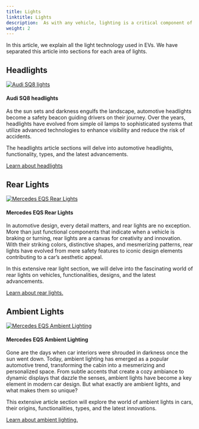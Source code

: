 ```yaml
---
title: Lights
linktitle: Lights
description:  As with any vehicle, lighting is a critical component of EVs, and many manufacturers have equipped their EVs with advanced lighting technology.
weight: 2
---
```

<!-- markdownlint-disable MD033 -->

In this article, we explain all the light technology used in EVs. We have separated this article into sections for each area of lights.


## Headlights

<figur>
    <a href="headlights">
    <img src="https://media.evkx.net/multimedia/technology/lights/audisq8lights_st.jpg" alt="Audi SQ8 lights" title="Audi SQ8 lights">
    </a>
    <figcaption><h4>Audi SQ8 headlights</h4></figcaption>
</figur>

As the sun sets and darkness engulfs the landscape, automotive headlights become a safety beacon guiding drivers on their journey. Over the years, headlights have evolved from simple oil lamps to sophisticated systems that utilize advanced technologies to enhance visibility and reduce the risk of accidents.

The headlights article sections will delve into automotive headlights, functionality, types, and the latest advancements.

[Learn about headlights](headlights)


## Rear Lights

<figur>
    <a href="rearlights">
    <img src="https://media.evkx.net/multimedia/technology/lights/rearlights/eqsrearlights_st.jpg" alt="Mercedes EQS Rear Lights" title="Mercedes EQS Rear Lights">
    </a>
    <figcaption><h4>Mercedes EQS Rear Lights</h4></figcaption>
</figur>

In automotive design, every detail matters, and rear lights are no exception. More than just functional components that indicate when a vehicle is braking or turning, rear lights are a canvas for creativity and innovation. With their striking colors, distinctive shapes, and mesmerizing patterns, rear lights have evolved from mere safety features to iconic design elements contributing to a car’s aesthetic appeal. 

In this extensive rear light section, we will delve into the fascinating world of rear lights on vehicles, functionalities, designs, and the latest advancements.

[Learn about rear lights.](rearlights)

## Ambient Lights

<figur>
    <a href="ambientlighting">
    <img src="https://media.evkx.net/multimedia/technology/lights/ambientlighting/mercedeseqsambientlighting_1_st.jpg" alt="Mercedes EQS Ambient Lighting" title="Mercedes EQS Ambient Lighting">
    </a>
    <figcaption><h4>Mercedes EQS Ambient Lighting</h4></figcaption>
</figur>


Gone are the days when car interiors were shrouded in darkness once the sun went down. Today, ambient lighting has emerged as a popular automotive trend, transforming the cabin into a mesmerizing and personalized space. From subtle accents that create a cozy ambiance to dynamic displays that dazzle the senses, ambient lights have become a key element in modern car design. But what exactly are ambient lights, and what makes them so unique?

 This extensive article section will explore the world of ambient lights in cars, their origins, functionalities, types, and the latest innovations. 

[Learn about ambient lighting.](ambientlighting)
